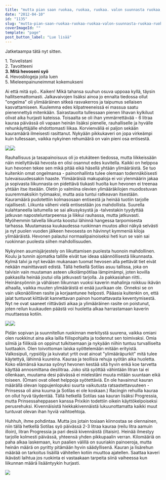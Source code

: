 ```yaml
---
title: "mutta pian saan ruokaa, ruokaa, ruokaa. valon suunnasta ruokaa, ruokaa, ruokaa."
date: "2012-04-10"
id: "1135"
slug: "mutta-pian-saan-ruokaa-ruokaa-ruokaa-valon-suunnasta-ruokaa-ruokaa-ruokaa"
coverImageId: ""
template: "page"
post_button_label: "Lue lisää"
---
```


Jatketaampa tätä nyt sitten.  
  
1\. Toivelistani  
2\. Tavoitteeni  
**3\. Mitä hevoseni syö**  
4\. Hevosblogeja joita luen  
5\. Mieleenpainuneimmat kokemukseni  
  
Ai että mitä syö.. Kaiken! Mikä tahansa suuhun osuva uppoaa kyllä, täysin hallitsemattomasti. Jalkavaivojen lisäksi ainoa jo ennalta tiedossa ollut "ongelma" oli ylimääräinen sitkeä rasvakerros ja taipumus sellaisen kasvattamiseen. Kuulemma edes kilpatreeneissä ei massua saatu pienennettyä mitenkään. Sairastauolta tullessaan pienen lihavan kylkiluut olivat aika hurjasti kateissa. Toisaalta se oli ihan ymmärrettävää - 6 litraa kauraa päivässä oli vapaan heinän lisäksi pienelle, rauhalliselle ja hyvälle rehunkäyttäjälle ehdottomasti liikaa. Korvienväliä ei paljon sekään kauramäärä ilmeisesti rasittanut. Nykyään pikkukaveri on jopa virkeämpi kuin tullessaan, vaikka nykyinen rehumäärä on vain pieni osa entisestä.  
  

[![](images/IMG_5272.png)](http://4.bp.blogspot.com/-_47NUjTGnh4/T4RgKRLWHKI/AAAAAAAAAhI/bxdCVt-z8pA/s1600/IMG_5272.png)[![](images/IMG_5270.png)](http://3.bp.blogspot.com/-P6zWUu1vowY/T4RgHppw1VI/AAAAAAAAAhA/CJTj62MpW-A/s1600/IMG_5270.png)

  
Rauhallisuus ja tasapainoisuus oli jo etukäteen tiedossa, mutta liikkeissään näin miellyttävää hevosta en olisi osannut edes kuvitella. Kaikki on helppoa kun hevonen tekee sen mikä pitää eikä häsellä yhtään ylimääräistä. Se tuo kuitenkin omat ongelmansa - painonhallinta tulee olemaan todennäköisesti tulevaisuudessakin haaste. Ylimääräisiä makupaloja ei voi ylenmäärin jakaa ja sopivasta liikunnasta on pidettävä tiukasti huolta kun hevonen ei treenaa yhtään itse itseään. Oletin jo valmiina olevien ylimääräkilojen muodostuvan suuremmaksikin työmaaksi, mutta asia tuntui ratkeavan itsestään. Kauramäärä pudotettiin kolmasosaan entisestä ja heinää tuotiin tarjolle rajallisesti. Liikunta väheni vielä entisestään jos mahdollista. Suurella kulahtaneella laitumella se sai alkusyksystä ja -talvestakin tyydyttää jatkuvan naposteluntarpeensa ja liikkui rauhassa, mutta jatkuvasti. Myöhemmin talvella liikunta koostui lähinnä hangessa tarpomisesta tarhassa. Muutamassa kuukaudessa ruokinnan muutos alkoi näkyä selvästi ja nyt puolen vuoden jälkeen hevosesta on hävinnyt kymmeniä kiloja ylimääräistä. Hevonen palautui normaalipainoiseksi heti kun se vain sai ruokinnan puolesta siihen mahdollisuuden.  
  
Nykyinen asumisjärjestely on liikuttamisen puolesta huonoin mahdollinen. Koulu ja tunnin ajomatka tallille eivät tue ideaa säännöllisestä liikunnasta. Kylmä talvi ja nyt kevään mukanaan tuomat hevosen alla pettävät tiet eivät nekään mainittavasti edistä. Tällä hetkellä Sotilas asuu tallissa, joka on talvisin vain muutaman asteen ulkolämpötilaa lämpimämpi, joten kovilla pakkasilla heinää joutui olla jatkuvasti tarjolla. Ja pakkasiahan riitti.. Heinänsyönnin ja vähäisen liikunnan vuoksi kaverin mahalinja roikkuu ikävän alhaalla, vaikka muuten ylimääräistä ei enää juurikaan ole. Onneksi se on vain ulkonäöllinen rasite ja korjaantunee helposti. Pääasia kuitenkin on, että jalat tuntuvat kiittävät kannettavan painon huomattavasta keventymisestä. Nyt ne ovat saaneet riittävästi aikaa ja ylimääräinen rasite on poistunut, joten reilun kuukauden päästä voi huoletta alkaa harrastamaan kaverin muuttaessa kotiin.  
  

[![](images/IMG_5305.png)](http://4.bp.blogspot.com/-iggkar6Jhp0/T4RjYOp0NtI/AAAAAAAAAiQ/92QwWL1gwaA/s1600/IMG_5305.png)[![](images/tui.png)](http://3.bp.blogspot.com/-aWnbmj1_B90/T4RjAss4EXI/AAAAAAAAAiA/uaYs7_Oawy4/s1600/tui.png)

  

Pidän sopivan ja suunnitellun ruokinnan merkitystä suurena, vaikka omiani olen ruokkinut aina aika lailla fiilispohjalta ja todennut sen toimivaksi. Omia silmiä ja fiiliksiä on oppinut tulkitsemaan ja nykyään niihin tuntuu turvalliselta luottaakin. Olen toivottoman laiska syöttelemään mitään erityistä. Valkosipuli, rypsiöljy ja kuivatut yrtit ovat ainoat "ylimääräpurkit" mitä tulee käytettyä, lähinnä kuureina. Kauraa ja teollisia rehuja syötän aika huoletta. Koko elämänsä kauraa syönyt hevonen kestää sitä hyvin enkä koe tarvetta käyttää annosmittana desilitraa. Joko sitä syöttää vähintään litran tai ei ollenkaan, muutama desi päivässä ei mielestäni muuta mitään suuntaan eikä toiseen. (Omani ovat olleet helppoja syötettäviä. En ole havainnut kauran määrällä olevan loppujenlopuksi suurta vaikutusta ratsastettavuuteen - Prinsessa oli aina kuuma ja Sotilas ei ole koskaan.) Racingin rehuilla kauraa on ollut hyvä täydentää. Tällä hetkellä Sotilas saa kauran lisäksi Progressia, mutta Prinsessaheppasen kanssa Prixikin todettiin oikein käyttökelpoiseksi perusrehuksi. Kivennäisistä hiekkakivennäistä lukuunottamatta kaikki muut tuntuvat olevan ihan hyviä vaihtoehtoja.  
  
Huhhuh, ihme pohdintaa. Mutta jos jotain tosiaan kiinnostaa se olennainen, niin tällä hetkellä Sotilas syö päivässä 2-3 litraa kauraa (reilu litra aamuin illoin), litran Progressia ja pari desiä kivennäistä (iltaisin). Heinää ilmestyy tarjolle kolmesti päivässä, yhteensä yhden pikkupaalin verran. Kilomääriä on paha alkaa laskemaan, kun paalien välillä on suuriakin painoeroja, mutta heinän määrä on pyritty pitämään hyvin säädyllisenä. Kauran ja lisärehun määrää on tarkoitus lisäillä vähitellen kotiin muuttoa ajatellen. Saattaa kaveri ikävästi laihtua jos ruokinta ei vastaakaan tarpeita siinä vaiheessa kun liikunnan määrä lisääntyykin hurjasti.  
  

[![](images/tui2.png)](http://4.bp.blogspot.com/-lhUkdFhP8LY/T4RiAmSq_vI/AAAAAAAAAh4/4uEVdO4KfB8/s1600/tui2.png)
